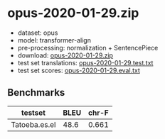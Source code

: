 # opus-2020-01-29.zip

* dataset: opus
* model: transformer-align
* pre-processing: normalization + SentencePiece
* download: [opus-2020-01-29.zip](https://object.pouta.csc.fi/OPUS-MT-models/es-el/opus-2020-01-29.zip)
* test set translations: [opus-2020-01-29.test.txt](https://object.pouta.csc.fi/OPUS-MT-models/es-el/opus-2020-01-29.test.txt)
* test set scores: [opus-2020-01-29.eval.txt](https://object.pouta.csc.fi/OPUS-MT-models/es-el/opus-2020-01-29.eval.txt)

## Benchmarks

| testset               | BLEU  | chr-F |
|-----------------------|-------|-------|
| Tatoeba.es.el 	| 48.6 	| 0.661 |

